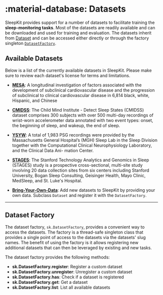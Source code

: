 
# :material-database: Datasets

SleepKit provides support for a number of datasets to facilitate training the __sleep-monitoring tasks__. Most of the datasets are readily available and can be downloaded and used for training and evaluation. The datasets inherit from [Dataset](/sleepkit/api/sleepkit/datasets/dataset) and can be accessed either directly or through the factory singleton [`DatasetFactory`](#dataset-factory).


## <span class="sk-h2-span">Available Datasets</span>

Below is a list of the currently available datasets in SleepKit. Please make sure to review each dataset's license for terms and limitations.

* **[MESA](./mesa.md)**: A longitudinal investigation of factors associated with the development of subclinical cardiovascular disease and the progression of subclinical to clinical cardiovascular disease in 6,814 black, white, Hispanic, and Chinese

* **[CMIDSS](./cmidss.md)**: The Child Mind Institute - Detect Sleep States (CMIDSS) dataset comprises 300 subjects with over 500 multi-day recordings of wrist-worn accelerometer data annotated with two event types: onset, the beginning of sleep, and wakeup, the end of sleep.

* **[YSYW](./ysyw.md)**: A total of 1,983 PSG recordings were provided by the Massachusetts General Hospital’s (MGH) Sleep Lab in the Sleep Division together with the Computational Clinical Neurophysiology Laboratory, and the Clinical Data Ani- mation Center.

* **[STAGES](./stages.md)**: The Stanford Technology Analytics and Genomics in Sleep (STAGES) study is a prospective cross-sectional, multi-site study involving 20 data collection sites from six centers including Stanford University, Bogan Sleep Consulting, Geisinger Health, Mayo Clinic, MedSleep, and St. Luke's Hospital.

* **[Bring-Your-Own-Data](./byod.md)**: Add new datasets to SleepKit by providing your own data. Subclass `Dataset` and register it with the `DatasetFactory`.

---

## <span class="sk-h2-span">Dataset Factory</span>

The dataset factory, `sk.DatasetFactory`, provides a convenient way to access the datasets. The factory is a thread-safe singleton class that provides a single point of access to the datasets via the datasets' slug names. The benefit of using the factory is it allows registering new additional datasets that can then be leveraged by existing and new tasks.

The dataset factory provides the following methods:

* **sk.DatasetFactory.register**: Register a custom dataset
* **sk.DatasetFactory.unregister**: Unregister a custom dataset
* **sk.DatasetFactory.has**: Check if a dataset is registered
* **sk.DatasetFactory.get**: Get a dataset
* **sk.DatasetFactory.list**: List all available datasets
